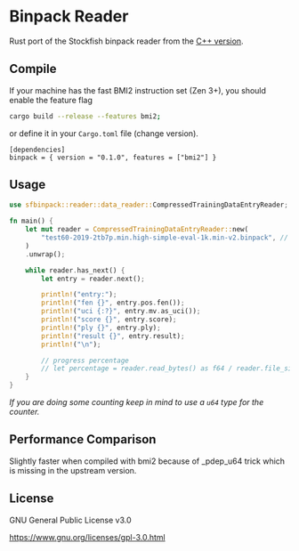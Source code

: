 # Binpack Reader

Rust port of the Stockfish binpack reader from the [C++ version](https://github.com/official-stockfish/Stockfish/blob/tools/src/extra/nnue_data_binpack_format.h).

## Compile

If your machine has the fast BMI2 instruction set (Zen 3+), you should enable the feature flag

```bash
cargo build --release --features bmi2;
```

or define it in your `Cargo.toml` file (change version).

```
[dependencies]
binpack = { version = "0.1.0", features = ["bmi2"] }
```

## Usage

```rust
use sfbinpack::reader::data_reader::CompressedTrainingDataEntryReader;

fn main() {
    let mut reader = CompressedTrainingDataEntryReader::new(
        "test60-2019-2tb7p.min.high-simple-eval-1k.min-v2.binpack", // path to file
    )
    .unwrap();

    while reader.has_next() {
        let entry = reader.next();

        println!("entry:");
        println!("fen {}", entry.pos.fen());
        println!("uci {:?}", entry.mv.as_uci());
        println!("score {}", entry.score);
        println!("ply {}", entry.ply);
        println!("result {}", entry.result);
        println!("\n");

        // progress percentage
        // let percentage = reader.read_bytes() as f64 / reader.file_size() as f64 * 100.0;
    }
}
```

*If you are doing some counting keep in mind to use a `u64` type for the counter.*

## Performance Comparison

Slightly faster when compiled with bmi2 because of _pdep_u64 trick which is missing in the upstream version.

## License

GNU General Public License v3.0

<https://www.gnu.org/licenses/gpl-3.0.html>
